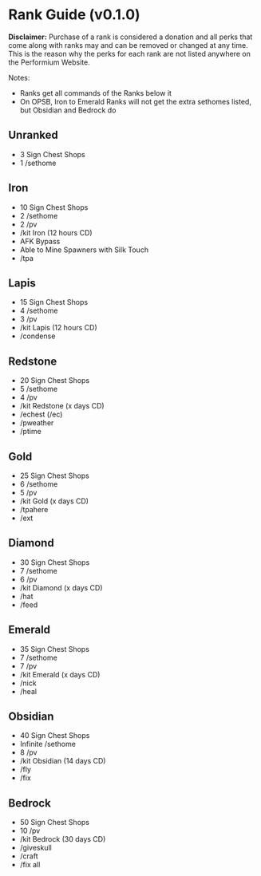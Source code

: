 # Rank Guide (v0.1.0)

**Disclaimer:**  Purchase of a rank is considered a donation and all perks that come along with ranks may and can be removed or changed at any time. This is the reason why the perks for each rank are not listed anywhere on the Performium Website.

Notes: 
- Ranks get all commands of the Ranks below it
- On OPSB, Iron to Emerald Ranks will not get the extra sethomes listed, but Obsidian and Bedrock do

## Unranked
- 3 Sign Chest Shops
- 1 /sethome

## Iron
- 10 Sign Chest Shops
- 2 /sethome
- 2 /pv
- /kit Iron (12 hours CD)
- AFK Bypass
- Able to Mine Spawners with Silk Touch
- /tpa

## Lapis
- 15 Sign Chest Shops
- 4 /sethome
- 3 /pv
- /kit Lapis (12 hours CD)
- /condense

## Redstone
- 20 Sign Chest Shops
- 5 /sethome
- 4 /pv
- /kit Redstone (x days CD)
- /echest (/ec)
- /pweather
- /ptime

## Gold
- 25 Sign Chest Shops
- 6 /sethome
- 5 /pv
- /kit Gold (x days CD)
- /tpahere
- /ext

## Diamond
- 30 Sign Chest Shops
- 7 /sethome
- 6 /pv
- /kit Diamond (x days CD)
- /hat
- /feed

## Emerald
- 35 Sign Chest Shops
- 7 /sethome
- 7 /pv
- /kit Emerald (x days CD)
- /nick
- /heal

## Obsidian
- 40 Sign Chest Shops
- Infinite /sethome
- 8 /pv
- /kit Obsidian  (14 days CD)
- /fly
- /fix

## Bedrock
- 50 Sign Chest Shops
- 10 /pv
- /kit Bedrock (30 days CD)
- /giveskull
- /craft
- /fix all
